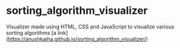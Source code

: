 # sorting_algorithm_visualizer
Visualizer made using HTML, CSS and JavaScript to visualize various sorting algorithms
[a link] (https://anushkajha.github.io/sorting_algorithm_visualizer/)
